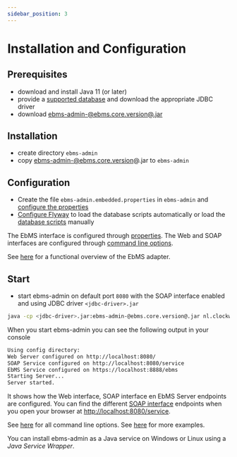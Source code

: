 ```yaml
---
sidebar_position: 3
---
```


# Installation and Configuration

## Prerequisites

- download and install Java 11 (or later)
- provide a [supported database](/ebms-core/database.md) and download the appropriate JDBC driver
- download [ebms-admin-@ebms.core.version@.jar](https://github.com/eluinstrareleases/download/ebms-admin-@ebms.core.version@/ebms-admin-@ebms.core.version@.jar)

## Installation

- create directory `ebms-admin`
- copy ebms-admin-@ebms.core.version@.jar to `ebms-admin`

## Configuration

- Create the file `ebms-admin.embedded.properties` in `ebms-admin` and [configure the properties](properties)
- [Configure Flyway](database#initialize-flyway) to load the database scripts automatically or load the [database scripts](/ebms-core/database.md#database-scripts) manually

The EbMS interface is configured through [properties](properties#ebms-server). The Web and SOAP interfaces are configured through [command line options](command#start-on-port-8000).

See [here](/ebms-core/overview.md) for a functional overview of the EbMS adapter.

## Start

- start ebms-admin on default port `8080` with the SOAP interface enabled and using JDBC driver `<jdbc-driver>.jar`

```sh
java -cp <jdbc-driver>.jar:ebms-admin-@ebms.core.version@.jar nl.clockwork.ebms.admin.StartEmbedded -soap
```

When you start ebms-admin you can see the following output in your console

```sh
Using config directory: 
Web Server configured on http://localhost:8080/
SOAP Service configured on http://localhost:8080/service
EbMS Service configured on https://localhost:8888/ebms
Starting Server...
Server started.
```

It shows how the Web interface, SOAP interface en EbMS Server endpoints are configured. You can find the different [SOAP interface](soap) endpoints when you open your browser at [http://localhost:8080/service](http://localhost:8080/service).


See [here](command) for all command line options. See [here](examples) for more examples.

You can install ebms-admin as a Java service on Windows or Linux using a *Java Service Wrapper*.
